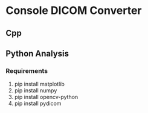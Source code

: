 # Console DICOM Converter

## Cpp 

## Python Analysis

### Requirements

1. pip install matplotlib
1. pip install numpy
1. pip install opencv-python
1. pip install pydicom

